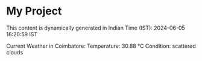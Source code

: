 # My Project

This content is dynamically generated in Indian Time (IST): 2024-06-05 16:20:59 IST


Current Weather in Coimbatore:
Temperature: 30.88 °C
Condition: scattered clouds
